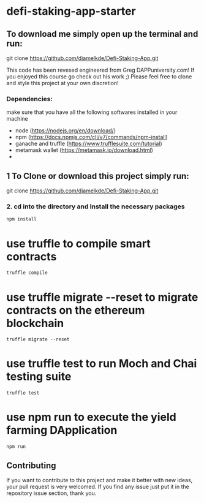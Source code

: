 # defi-staking-app-starter

## To download me simply open up the terminal and run:

git clone https://github.com/djamelkde/Defi-Staking-App.git

This code has been revesed engineered from Greg DAPPuniversity.com! If you enjoyed this course go check out his work ;) 
Please feel free to clone and style this project at your own discretion!

### Dependencies:
make sure that you have all the following softwares installed in your machine
- node (https://nodejs.org/en/download/)
- npm (https://docs.npmjs.com/cli/v7/commands/npm-install)
- ganache and truffle (https://www.trufflesuite.com/tutorial)
- metamask wallet (https://metamask.io/download.html)
- 

## 1 To Clone or download this project simply run: 

git clone https://github.com/djamelkde/Defi-Staking-App.git

### 2. cd into the directory and Install the necessary packages
```console
npm install
```

# use truffle to compile smart contracts
```console
truffle compile
```

# use truffle migrate --reset to migrate contracts on the ethereum blockchain
```console
truffle migrate --reset
```

# use truffle test to run Moch and Chai testing suite
```console
truffle test
```
# use npm run to execute the yield farming DApplication 
```console
npm run
``` 

## Contributing
If you want to contribute to this project and make it better with new ideas, your pull request is very welcomed.
If you find any issue just put it in the repository issue section, thank you.
